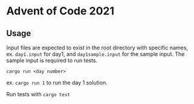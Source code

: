 # Advent of Code 2021
## Usage
Input files are expected to exist in the root directory with specific names, ex. `day1.input` for day1, and `day1sample.input` for the sample input. The sample input is required to run tests.

`cargo run <day number>`

ex. `cargo run 1` to run the day 1 solution.

Run tests with `cargo test`
